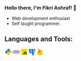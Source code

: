 ### Hello there, I'm Fikri Ashraf! 👋

- Web development enthusiast
- Self taught programmer.

## Languages and Tools:
<img align="left" alt="Visual Studio Code" width="26px" src="https://github.com/FikriAshraf95/FikriAshraf95/blob/main/images/python.png"/>
<img align="left" alt="Visual Studio Code" width="26px" src="https://github.com/FikriAshraf95/FikriAshraf95/blob/main/images/php.png"/>
<img align="left" alt="Visual Studio Code" width="26px" src="https://github.com/FikriAshraf95/FikriAshraf95/blob/main/images/javascript.png"/>
<img align="left" alt="Visual Studio Code" width="26px" src="https://github.com/FikriAshraf95/FikriAshraf95/blob/main/images//pgsql.png"/>
<img align="left" alt="Visual Studio Code" width="26px" src="https://github.com/FikriAshraf95/FikriAshraf95/blob/main/images/firebase.png"/>
